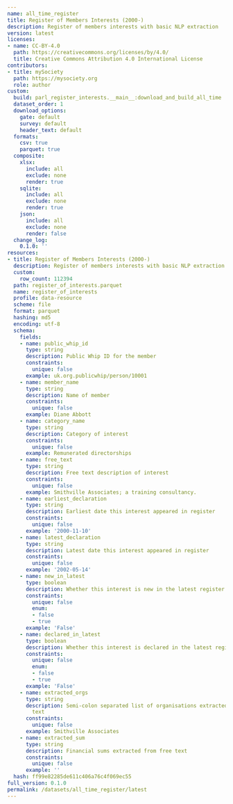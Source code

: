 ```yaml
---
name: all_time_register
title: Register of Members Interests (2000-)
description: Register of members interests with basic NLP extraction
version: latest
licenses:
- name: CC-BY-4.0
  path: https://creativecommons.org/licenses/by/4.0/
  title: Creative Commons Attribution 4.0 International License
contributors:
- title: mySociety
  path: https://mysociety.org
  role: author
custom:
  build: parl_register_interests.__main__:download_and_build_all_time
  dataset_order: 1
  download_options:
    gate: default
    survey: default
    header_text: default
  formats:
    csv: true
    parquet: true
  composite:
    xlsx:
      include: all
      exclude: none
      render: true
    sqlite:
      include: all
      exclude: none
      render: true
    json:
      include: all
      exclude: none
      render: false
  change_log:
    0.1.0: ''
resources:
- title: Register of Members Interests (2000-)
  description: Register of members interests with basic NLP extraction
  custom:
    row_count: 112394
  path: register_of_interests.parquet
  name: register_of_interests
  profile: data-resource
  scheme: file
  format: parquet
  hashing: md5
  encoding: utf-8
  schema:
    fields:
    - name: public_whip_id
      type: string
      description: Public Whip ID for the member
      constraints:
        unique: false
      example: uk.org.publicwhip/person/10001
    - name: member_name
      type: string
      description: Name of member
      constraints:
        unique: false
      example: Diane Abbott
    - name: category_name
      type: string
      description: Category of interest
      constraints:
        unique: false
      example: Remunerated directorships
    - name: free_text
      type: string
      description: Free text description of interest
      constraints:
        unique: false
      example: Smithville Associates; a training consultancy.
    - name: earliest_declaration
      type: string
      description: Earliest date this interest appeared in register
      constraints:
        unique: false
      example: '2000-11-10'
    - name: latest_declaration
      type: string
      description: Latest date this interest appeared in register
      constraints:
        unique: false
      example: '2002-05-14'
    - name: new_in_latest
      type: boolean
      description: Whether this interest is new in the latest register (true/false)
      constraints:
        unique: false
        enum:
        - false
        - true
      example: 'False'
    - name: declared_in_latest
      type: boolean
      description: Whether this interest is declared in the latest register (true/false)
      constraints:
        unique: false
        enum:
        - false
        - true
      example: 'False'
    - name: extracted_orgs
      type: string
      description: Semi-colon separated list of organisations extracted from free
        text
      constraints:
        unique: false
      example: Smithville Associates
    - name: extracted_sum
      type: string
      description: Financial sums extracted from free text
      constraints:
        unique: false
      example: ''
  hash: ff99e82285de611c406a76c4f069ec55
full_version: 0.1.0
permalink: /datasets/all_time_register/latest
---
```

